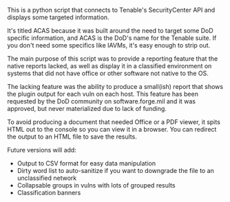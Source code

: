 This is a python script that connects to Tenable's SecurityCenter API and displays some targeted information.

It's titled ACAS because it was built around the need to target some DoD specific information, and ACAS is the DoD's name for
the Tenable suite. If you don't need some specifics like IAVMs, it's easy enough to strip out. 

The main purpose of this script was to provide a reporting feature that the native reports lacked, as well as display it in a 
classified environment on systems that did not have office or other software not native to the OS. 

The lacking feature was the ability to produce a small(ish) report that shows the plugin output for each vuln on each host.
This feature has been requested by the DoD community on software.forge.mil and it was approved, but never materialized due to 
lack of funding.

To avoid producing a document that needed Office or a PDF viewer, it spits HTML out to the console so you can view it in a browser.
You can redirect the output to an HTML file to save the results.

Future versions will add:
  - Output to CSV format for easy data manipulation
  - Dirty word list to auto-sanitize if you want to downgrade the file to an unclassified network
  - Collapsable groups in vulns with lots of grouped results
  - Classification banners


